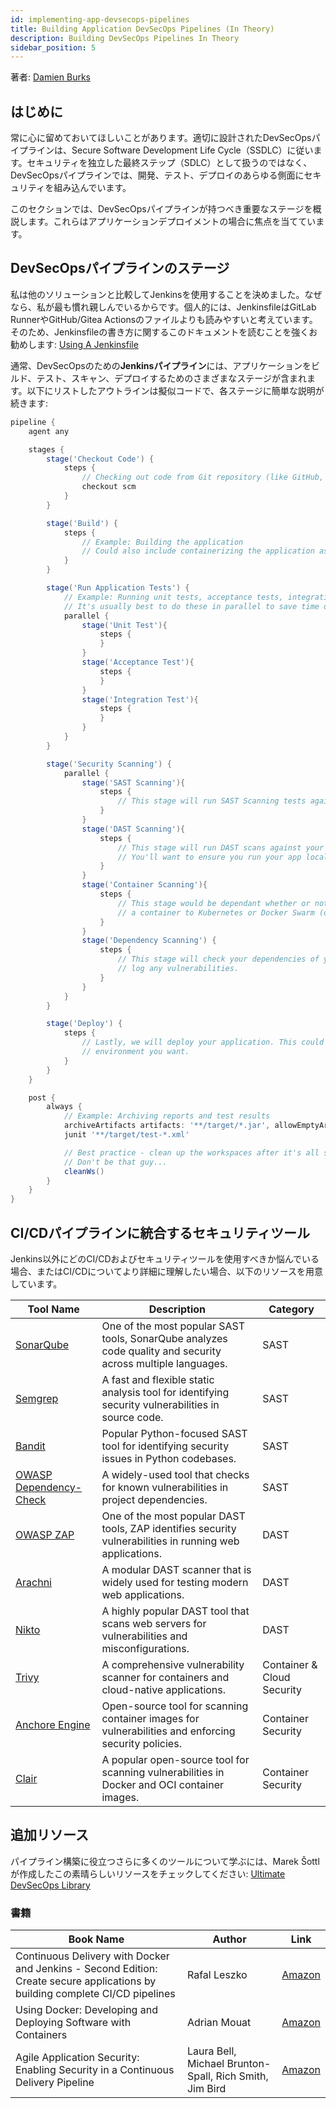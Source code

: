 ```yaml
---
id: implementing-app-devsecops-pipelines
title: Building Application DevSecOps Pipelines (In Theory)
description: Building DevSecOps Pipelines In Theory
sidebar_position: 5
---
```


著者: [Damien Burks]

## はじめに

常に心に留めておいてほしいことがあります。適切に設計されたDevSecOpsパイプラインは、Secure Software Development Life Cycle（SSDLC）に従います。セキュリティを独立した最終ステップ（SDLC）として扱うのではなく、DevSecOpsパイプラインでは、開発、テスト、デプロイのあらゆる側面にセキュリティを組み込んでいます。

このセクションでは、DevSecOpsパイプラインが持つべき重要なステージを概説します。これらはアプリケーションデプロイメントの場合に焦点を当てています。

## DevSecOpsパイプラインのステージ

私は他のソリューションと比較してJenkinsを使用することを決めました。なぜなら、私が最も慣れ親しんでいるからです。個人的には、JenkinsfileはGitLab RunnerやGitHub/Gitea Actionsのファイルよりも読みやすいと考えています。そのため、Jenkinsfileの書き方に関するこのドキュメントを読むことを強くお勧めします: [Using A Jenkinsfile](https://www.jenkins.io/doc/book/pipeline/jenkinsfile/)

通常、DevSecOpsのための**Jenkinsパイプライン**には、アプリケーションをビルド、テスト、スキャン、デプロイするためのさまざまなステージが含まれます。以下にリストしたアウトラインは擬似コードで、各ステージに簡単な説明が続きます:

```groovy
pipeline {
    agent any

    stages {
        stage('Checkout Code') {
            steps {
                // Checking out code from Git repository (like GitHub, Gitea, GitLab, etc.)
                checkout scm
            }
        }

        stage('Build') {
            steps {
                // Example: Building the application
                // Could also include containerizing the application as well
            }
        }

        stage('Run Application Tests') {
            // Example: Running unit tests, acceptance tests, integration tests
            // It's usually best to do these in parallel to save time on builds :)
            parallel {
                stage('Unit Test'){
                    steps {
                    }
                }
                stage('Acceptance Test'){
                    steps {
                    }
                }
                stage('Integration Test'){
                    steps {
                    }
                }
            }
        }

        stage('Security Scanning') {
            parallel {
                stage('SAST Scanning'){
                    steps {
                        // This stage will run SAST Scanning tests against your code base.
                    }
                }
                stage('DAST Scanning'){
                    steps {
                        // This stage will run DAST scans against your running application.
                        // You'll want to ensure you run your app locally and run the solution against it.
                    }
                }
                stage('Container Scanning'){
                    steps {
                        // This stage would be dependant whether or not you're deploying
                        // a container to Kubernetes or Docker Swarm (or just plain old Docker).
                    }
                }
                stage('Dependency Scanning') {
                    steps {
                        // This stage will check your dependencies of you applicatino and
                        // log any vulnerabilities.
                    }
                }
            }
        }

        stage('Deploy') {
            steps {
                // Lastly, we will deploy your application. This could to any
                // environment you want.
            }
        }
    }

    post {
        always {
            // Example: Archiving reports and test results
            archiveArtifacts artifacts: '**/target/*.jar', allowEmptyArchive: true
            junit '**/target/test-*.xml'

            // Best practice - clean up the workspaces after it's all said an done.
            // Don't be that guy...
            cleanWs()
        }
    }
}
```

## CI/CDパイプラインに統合するセキュリティツール

Jenkins以外にどのCI/CDおよびセキュリティツールを使用すべきか悩んでいる場合、またはCI/CDについてより詳細に理解したい場合、以下のリソースを用意しています。

| **Tool Name**                                                             | **Description**                                                                                             | **Category**               |
| ------------------------------------------------------------------------- | ----------------------------------------------------------------------------------------------------------- | -------------------------- |
| [SonarQube](https://www.sonarqube.org/)                                   | One of the most popular SAST tools, SonarQube analyzes code quality and security across multiple languages. | SAST                       |
| [Semgrep](https://semgrep.dev/)                                           | A fast and flexible static analysis tool for identifying security vulnerabilities in source code.           | SAST                       |
| [Bandit](https://bandit.readthedocs.io/en/latest/)                        | Popular Python-focused SAST tool for identifying security issues in Python codebases.                       | SAST                       |
| [OWASP Dependency-Check](https://owasp.org/www-project-dependency-check/) | A widely-used tool that checks for known vulnerabilities in project dependencies.                           | SAST                       |
| [OWASP ZAP](https://owasp.org/www-project-zap/)                           | One of the most popular DAST tools, ZAP identifies security vulnerabilities in running web applications.    | DAST                       |
| [Arachni](https://www.arachni-scanner.com/)                               | A modular DAST scanner that is widely used for testing modern web applications.                             | DAST                       |
| [Nikto](https://github.com/sullo/nikto)                                   | A highly popular DAST tool that scans web servers for vulnerabilities and misconfigurations.                | DAST                       |
| [Trivy](https://github.com/aquasecurity/trivy)                            | A comprehensive vulnerability scanner for containers and cloud-native applications.                         | Container & Cloud Security |
| [Anchore Engine](https://github.com/anchore/anchore-engine)               | Open-source tool for scanning container images for vulnerabilities and enforcing security policies.         | Container Security         |
| [Clair](https://github.com/quay/clair)                                    | A popular open-source tool for scanning vulnerabilities in Docker and OCI container images.                 | Container Security         |

## 追加リソース

パイプライン構築に役立つさらに多くのツールについて学ぶには、Marek Šottlが作成したこの素晴らしいリソースをチェックしてください: [Ultimate DevSecOps Library](https://github.com/sottlmarek/DevSecOps?tab=readme-ov-file#ultimate-devsecops-library)

### 書籍

| **Book Name**                                                                                                                 | **Author**                                              | **Link**                          |
| ----------------------------------------------------------------------------------------------------------------------------- | ------------------------------------------------------- | --------------------------------- |
| Continuous Delivery with Docker and Jenkins - Second Edition: Create secure applications by building complete CI/CD pipelines | Rafal Leszko                                            | [Amazon](https://amzn.to/3Oaw7M0) |
| Using Docker: Developing and Deploying Software with Containers                                                               | Adrian Mouat                                            | [Amazon](https://amzn.to/3UVl2SS) |
| Agile Application Security: Enabling Security in a Continuous Delivery Pipeline                                               | Laura Bell, Michael Brunton-Spall, Rich Smith, Jim Bird | [Amazon](https://amzn.to/3AKNwrx) |

<!-- Links -->

[Damien Burks]: https://www.youtube.com/@damienjburks